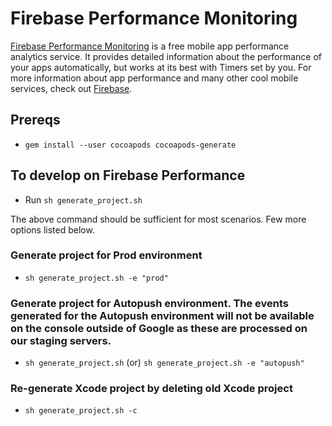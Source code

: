 # Firebase Performance Monitoring

[Firebase Performance Monitoring](https://firebase.google.com/docs/perf-mon) is a free mobile app performance analytics service. It
provides detailed information about the performance of your apps automatically,
but works at its best with Timers set by you. For more information about app
performance and many other cool mobile services, check out [Firebase](https://firebase.google.com/).

## Prereqs

- `gem install --user cocoapods cocoapods-generate`

## To develop on Firebase Performance

- Run `sh generate_project.sh`

The above command should be sufficient for most scenarios. Few more options listed below.

### Generate project for Prod environment

- `sh generate_project.sh -e "prod"`

### Generate project for Autopush environment. The events generated for the Autopush environment will not be available on the console outside of Google as these are processed on our staging servers.

- `sh generate_project.sh` (or) `sh generate_project.sh -e "autopush"`

### Re-generate Xcode project by deleting old Xcode project

- `sh generate_project.sh -c`
